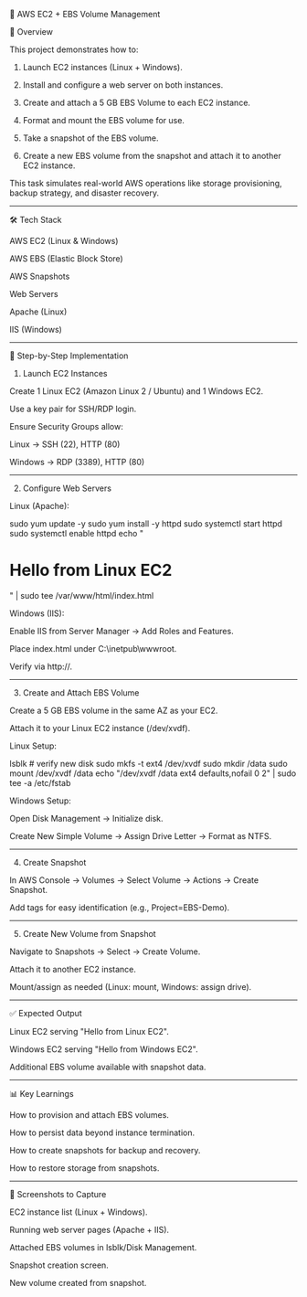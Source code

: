 📌 AWS EC2 + EBS Volume Management

📖 Overview

This project demonstrates how to:

1. Launch EC2 instances (Linux + Windows).


2. Install and configure a web server on both instances.


3. Create and attach a 5 GB EBS Volume to each EC2 instance.


4. Format and mount the EBS volume for use.


5. Take a snapshot of the EBS volume.


6. Create a new EBS volume from the snapshot and attach it to another EC2 instance.



This task simulates real-world AWS operations like storage provisioning, backup strategy, and disaster recovery.


---

🛠️ Tech Stack

AWS EC2 (Linux & Windows)

AWS EBS (Elastic Block Store)

AWS Snapshots

Web Servers

Apache (Linux)

IIS (Windows)




---

🚀 Step-by-Step Implementation

1. Launch EC2 Instances

Create 1 Linux EC2 (Amazon Linux 2 / Ubuntu) and 1 Windows EC2.

Use a key pair for SSH/RDP login.

Ensure Security Groups allow:

Linux → SSH (22), HTTP (80)

Windows → RDP (3389), HTTP (80)




---

2. Configure Web Servers

Linux (Apache):

sudo yum update -y
sudo yum install -y httpd
sudo systemctl start httpd
sudo systemctl enable httpd
echo "<h1>Hello from Linux EC2</h1>" | sudo tee /var/www/html/index.html

Windows (IIS):

Enable IIS from Server Manager → Add Roles and Features.

Place index.html under C:\inetpub\wwwroot.

Verify via http://<public-ip>.



---

3. Create and Attach EBS Volume

Create a 5 GB EBS volume in the same AZ as your EC2.

Attach it to your Linux EC2 instance (/dev/xvdf).


Linux Setup:

lsblk   # verify new disk
sudo mkfs -t ext4 /dev/xvdf
sudo mkdir /data
sudo mount /dev/xvdf /data
echo "/dev/xvdf /data ext4 defaults,nofail 0 2" | sudo tee -a /etc/fstab

Windows Setup:

Open Disk Management → Initialize disk.

Create New Simple Volume → Assign Drive Letter → Format as NTFS.



---

4. Create Snapshot

In AWS Console → Volumes → Select Volume → Actions → Create Snapshot.

Add tags for easy identification (e.g., Project=EBS-Demo).



---

5. Create New Volume from Snapshot

Navigate to Snapshots → Select → Create Volume.

Attach it to another EC2 instance.

Mount/assign as needed (Linux: mount, Windows: assign drive).



---

✅ Expected Output

Linux EC2 serving "Hello from Linux EC2".

Windows EC2 serving "Hello from Windows EC2".

Additional EBS volume available with snapshot data.



---

📊 Key Learnings

How to provision and attach EBS volumes.

How to persist data beyond instance termination.

How to create snapshots for backup and recovery.

How to restore storage from snapshots.



---

📸 Screenshots to Capture

EC2 instance list (Linux + Windows).

Running web server pages (Apache + IIS).

Attached EBS volumes in lsblk/Disk Management.

Snapshot creation screen.

New volume created from snapshot.
